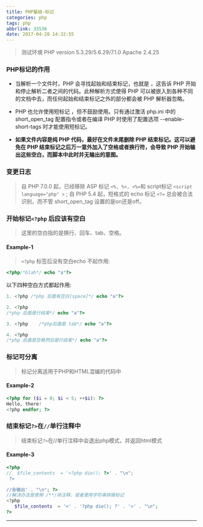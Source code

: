 ```yaml
---
title: PHP基础-标记
categories: php
tags: php
abbrlink: 33536
date: 2017-04-28 14:32:55
---
```


> 测试环境
> PHP version 5.3.29/5.6.29/7.1.0
> Apache 2.4.25

### PHP标记的作用

- 当解析一个文件时，PHP 会寻找起始和结束标记，也就是 <?php 和 ?>，这告诉 PHP 开始和停止解析二者之间的代码。此种解析方式使得 PHP 可以被嵌入到各种不同的文档中去，而任何起始和结束标记之外的部分都会被 PHP 解析器忽略。 

<!-- more -->

- PHP 也允许使用短标记 <? 和 ?>，但不鼓励使用。只有通过激活 php.ini 中的 short_open_tag 配置指令或者在编译 PHP 时使用了配置选项 --enable-short-tags 时才能使用短标记。 


- **如果文件内容是纯 PHP 代码，最好在文件末尾删除 PHP 结束标记。这可以避免在 PHP 结束标记之后万一意外加入了空格或者换行符，会导致 PHP 开始输出这些空白，而脚本中此时并无输出的意图。**

### 变更日志

> 自 PHP 7.0.0 起，已经移除 ASP 标记 `<%, %>, <%=`和 script标记 `<script language="php" >` ;
> 自 PHP 5.4 起，短格式的 echo 标记 `<?=` 总会被合法识别，而不管 short_open_tag 设置的是on还是off。


### 开始标记`<?php` 后应该有空白

> 这里的空白指的是换行、回车、tab、空格。

#### Example-1

> `<?php` 标签后没有空白echo 不起作用:


```php
<?php/*blah*/ echo "a"?> 

```

以下四种空白方式都起作用:

```php
1. <?php /*php 后面有空白[space]*/ echo "a"?>
```

```php
2. <?php
/*php 后面是行结束*/ echo "a"?>
```
```php
3. <?php    /*php后面是 tab*/ echo "a"?>

```

```php
4. <?php 
/*php 后面是空格然后是行结束*/ echo "a"?>

```



### 标记可分离

> 标记分离适用于PHP和HTML混编的代码中

#### Example-2
```php
<?php for ($i = 0; $i < 5; ++$i): ?>
Hello, there!
<?php endfor; ?>

```

### 结束标记`?>`在`//`单行注释中

> 结束标记`?>`在//单行注释中会退出php模式，并返回html模式

#### Example-3
```php
<?php
//  $file_contents  = '<?php die(); ?>' . "\n";
 ?>

//会输出' . "\n"; ?>
//解决办法是使用 /**/块注释，或者使用字符串拼接标记
<?php
   $file_contents  = '<' . '?php die(); ?' . '>' . "\n";
?> 
```

----------
